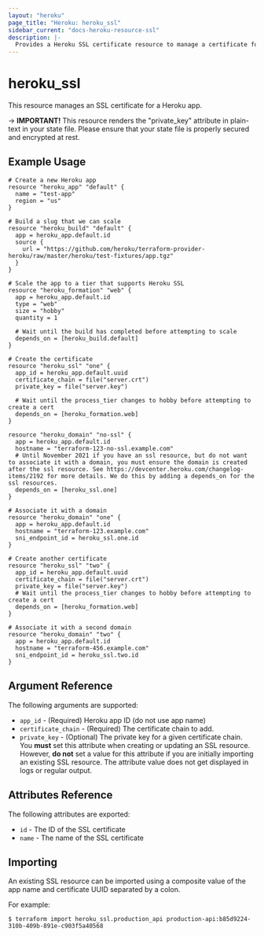 ```yaml
---
layout: "heroku"
page_title: "Heroku: heroku_ssl"
sidebar_current: "docs-heroku-resource-ssl"
description: |-
  Provides a Heroku SSL certificate resource to manage a certificate for a Heroku app.
---
```


# heroku\_ssl

This resource manages an SSL certificate for a Heroku app.

-> **IMPORTANT!**
This resource renders the "private_key" attribute in plain-text in your state file.
Please ensure that your state file is properly secured and encrypted at rest.

## Example Usage

```hcl-terraform
# Create a new Heroku app
resource "heroku_app" "default" {
  name = "test-app"
  region = "us"
}

# Build a slug that we can scale
resource "heroku_build" "default" {
  app = heroku_app.default.id
  source {
    url = "https://github.com/heroku/terraform-provider-heroku/raw/master/heroku/test-fixtures/app.tgz"
  }
}

# Scale the app to a tier that supports Heroku SSL
resource "heroku_formation" "web" {
  app = heroku_app.default.id
  type = "web"
  size = "hobby"
  quantity = 1

  # Wait until the build has completed before attempting to scale
  depends_on = [heroku_build.default]
}

# Create the certificate
resource "heroku_ssl" "one" {
  app_id = heroku_app.default.uuid
  certificate_chain = file("server.crt")
  private_key = file("server.key")

  # Wait until the process_tier changes to hobby before attempting to create a cert
  depends_on = [heroku_formation.web]
}

resource "heroku_domain" "no-ssl" {
  app = heroku_app.default.id
  hostname = "terraform-123-no-ssl.example.com"
  # Until November 2021 if you have an ssl resource, but do not want to associate it with a domain, you must ensure the domain is created after the ssl resource. See https://devcenter.heroku.com/changelog-items/2192 for more details. We do this by adding a depends_on for the ssl resources.
  depends_on = [heroku_ssl.one]
}

# Associate it with a domain
resource "heroku_domain" "one" {
  app = heroku_app.default.id
  hostname = "terraform-123.example.com"
  sni_endpoint_id = heroku_ssl.one.id
}

# Create another certificate
resource "heroku_ssl" "two" {
  app_id = heroku_app.default.uuid
  certificate_chain = file("server.crt")
  private_key = file("server.key")
  # Wait until the process_tier changes to hobby before attempting to create a cert
  depends_on = [heroku_formation.web]
}

# Associate it with a second domain
resource "heroku_domain" "two" {
  app = heroku_app.default.id
  hostname = "terraform-456.example.com"
  sni_endpoint_id = heroku_ssl.two.id
}
```

## Argument Reference

The following arguments are supported:

* `app_id` - (Required) Heroku app ID (do not use app name)
* `certificate_chain` - (Required) The certificate chain to add.
* `private_key` - (Optional) The private key for a given certificate chain. You **must** set this attribute when creating or
  updating an SSL resource. However, **do not** set a value for this attribute if you are initially importing an existing
  SSL resource. The attribute value does not get displayed in logs or regular output.

## Attributes Reference

The following attributes are exported:

* `id` - The ID of the SSL certificate
* `name` - The name of the SSL certificate

## Importing

An existing SSL resource can be imported using a composite value of the app name and certificate UUID separated by a colon.

For example:

```
$ terraform import heroku_ssl.production_api production-api:b85d9224-310b-409b-891e-c903f5a40568
```
